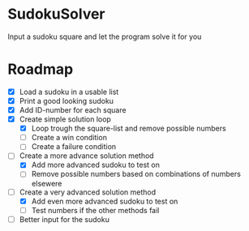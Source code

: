 # SudokuSolver
Input a sudoku square and let the program solve it for you

# Roadmap
- [x] Load a sudoku in a usable list
- [x] Print a good looking sudoku
- [x] Add ID-number for each square
- [x] Create simple solution loop
    - [x] Loop trough the square-list and remove possible numbers
    - [ ] Create a win condition
    - [ ] Create a failure condition
- [ ] Create a more advance solution method
    - [x] Add more advanced sudoku to test on
    - [ ] Remove possible numbers based on combinations of numbers elsewere
- [ ] Create a very advanced solution method
    - [x] Add even more advanced sudoku to test on
    - [ ] Test numbers if the other methods fail
- [ ] Better input for the sudoku